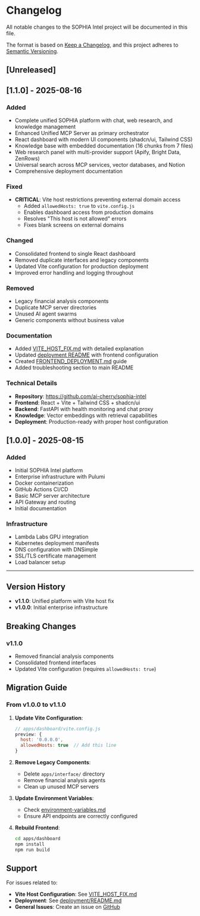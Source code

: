 # Changelog

All notable changes to the SOPHIA Intel project will be documented in this file.

The format is based on [Keep a Changelog](https://keepachangelog.com/en/1.0.0/),
and this project adheres to [Semantic Versioning](https://semver.org/spec/v2.0.0.html).

## [Unreleased]

## [1.1.0] - 2025-08-16

### Added
- Complete unified SOPHIA platform with chat, web research, and knowledge management
- Enhanced Unified MCP Server as primary orchestrator
- React dashboard with modern UI components (shadcn/ui, Tailwind CSS)
- Knowledge base with embedded documentation (16 chunks from 7 files)
- Web research panel with multi-provider support (Apify, Bright Data, ZenRows)
- Universal search across MCP services, vector databases, and Notion
- Comprehensive deployment documentation

### Fixed
- **CRITICAL**: Vite host restrictions preventing external domain access
  - Added `allowedHosts: true` to `vite.config.js`
  - Enables dashboard access from production domains
  - Resolves "This host is not allowed" errors
  - Fixes blank screens on external domains

### Changed
- Consolidated frontend to single React dashboard
- Removed duplicate interfaces and legacy components
- Updated Vite configuration for production deployment
- Improved error handling and logging throughout

### Removed
- Legacy financial analysis components
- Duplicate MCP server directories
- Unused AI agent swarms
- Generic components without business value

### Documentation
- Added [VITE_HOST_FIX.md](./docs/VITE_HOST_FIX.md) with detailed explanation
- Updated [deployment README](./docs/deployment/README.md) with frontend configuration
- Created [FRONTEND_DEPLOYMENT.md](./docs/deployment/FRONTEND_DEPLOYMENT.md) guide
- Added troubleshooting section to main README

### Technical Details
- **Repository**: https://github.com/ai-cherry/sophia-intel
- **Frontend**: React + Vite + Tailwind CSS + shadcn/ui
- **Backend**: FastAPI with health monitoring and chat proxy
- **Knowledge**: Vector embeddings with retrieval capabilities
- **Deployment**: Production-ready with proper host configuration

## [1.0.0] - 2025-08-15

### Added
- Initial SOPHIA Intel platform
- Enterprise infrastructure with Pulumi
- Docker containerization
- GitHub Actions CI/CD
- Basic MCP server architecture
- API Gateway and routing
- Initial documentation

### Infrastructure
- Lambda Labs GPU integration
- Kubernetes deployment manifests
- DNS configuration with DNSimple
- SSL/TLS certificate management
- Load balancer setup

---

## Version History

- **v1.1.0**: Unified platform with Vite host fix
- **v1.0.0**: Initial enterprise infrastructure

## Breaking Changes

### v1.1.0
- Removed financial analysis components
- Consolidated frontend interfaces
- Updated Vite configuration (requires `allowedHosts: true`)

## Migration Guide

### From v1.0.0 to v1.1.0

1. **Update Vite Configuration**:
   ```javascript
   // apps/dashboard/vite.config.js
   preview: {
     host: '0.0.0.0',
     allowedHosts: true  // Add this line
   }
   ```

2. **Remove Legacy Components**:
   - Delete `apps/interface/` directory
   - Remove financial analysis agents
   - Clean up unused MCP servers

3. **Update Environment Variables**:
   - Check [environment-variables.md](./docs/environment-variables.md)
   - Ensure API endpoints are correctly configured

4. **Rebuild Frontend**:
   ```bash
   cd apps/dashboard
   npm install
   npm run build
   ```

## Support

For issues related to:
- **Vite Host Configuration**: See [VITE_HOST_FIX.md](./docs/VITE_HOST_FIX.md)
- **Deployment**: See [deployment/README.md](./docs/deployment/README.md)
- **General Issues**: Create an issue on [GitHub](https://github.com/ai-cherry/sophia-intel/issues)


